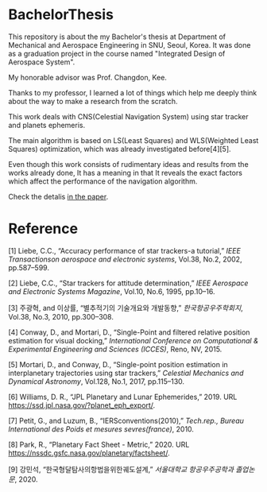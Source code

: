 # BachelorThesis
This repository is about the my Bachelor's thesis at Department of Mechanical and Aerospace Engineering in SNU, Seoul, Korea. It was done as a graduation project in  the course named "Integrated Design of Aerospace System".

My honorable advisor was Prof. Changdon, Kee.

Thanks to my professor, I learned a lot of things which help me deeply think about the way to make a research from the scratch.

This work deals with CNS(Celestial Navigation System) using star tracker and planets ephemeris.

The main algorithm is based on LS(Least Squares) and WLS(Weighted Least Squares) optimization, which was already investigated before[4][5].

Even though this work consists of rudimentary ideas and results from the works already done, It has a meaning in that It reveals the exact factors which affect the performance of the navigation algorithm.

Check the detalis [in the paper](./BS_Thesis.pdf).

# Reference
[1] Liebe, C.C., “Accuracy performance of star trackers-a tutorial,” _IEEE Transactionson aerospace and electronic systems_, Vol.38, No.2, 2002, pp.587–599.

[2] Liebe, C.C., “Star trackers for attitude determination,” _IEEE Aerospace and Electronic Systems Magazine_, Vol.10, No.6, 1995, pp.10–16.

[3] 주광혁, and 이상률, “별추적기의 기술개요와 개발동향,” _한국항공우주학회지_, Vol.38, No.3, 2010, pp.300–308.

[4] Conway, D., and Mortari, D., “Single-Point and filtered relative position estimation for visual docking,” _International Conference on Computational & Experimental Engineering and Sciences (ICCES)_, Reno, NV, 2015.

[5] Mortari, D., and Conway, D., “Single-point position estimation in interplanetary trajectories using star trackers,” _Celestial Mechanics and Dynamical Astronomy_, Vol.128, No.1, 2017, pp.115–130.

[6] Williams, D. R., “JPL Planetary and Lunar Ephemerides,” 2019. URL https://ssd.jpl.nasa.gov/?planet_eph_export/.

[7] Petit, G., and Luzum, B., “IERSconventions(2010),” _Tech.rep., Bureau International des Poids et mesures sevres(france)_, 2010.

[8] Park, R., “Planetary Fact Sheet - Metric,” 2020. URL https://nssdc.gsfc.nasa.gov/planetary/factsheet/.

[9] 강민석, “한국형달탐사의항법을위한궤도설계,” _서울대학교 항공우주공학과 졸업논문_, 2020.

